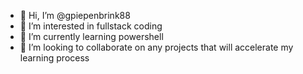 - 👋 Hi, I’m @gpiepenbrink88
- 👀 I’m interested in fullstack coding
- 🌱 I’m currently learning powershell
- 💞️ I’m looking to collaborate on any projects that will accelerate my learning process 


<!---
gpiepenbrink88/gpiepenbrink88 is a ✨ special ✨ repository because its `README.md` (this file) appears on your GitHub profile.
You can click the Preview link to take a look at your changes.
--->
